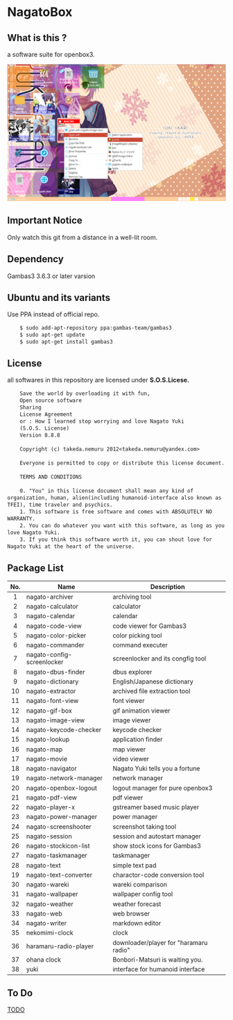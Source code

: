 # NagatoBox

## What is this ?

a software suite for openbox3.

![NAGATO_MACRO_IMAGE](./readme_extra/screenshot_001.png)

## Important Notice

Only watch this git from a distance in a well-lit room.

## Dependency

Gambas3 3.6.3 or later varsion

## Ubuntu and its variants

Use PPA instead of official repo.

```
    $ sudo add-apt-repository ppa:gambas-team/gambas3
    $ sudo apt-get update
    $ sudo apt-get install gambas3 
``` 

## License

all softwares in this repository are licensed under **S.O.S.Licese.**

```
    Save the world by overloading it with fun,
    Open source software
    Sharing
    License Agreement
    or : How I learned stop worrying and love Nagato Yuki
    (S.O.S. License)
    Version 8.8.8

    Copyright (c) takeda.nemuru 2012<takeda.nemuru@yandex.com>

    Everyone is permitted to copy or distribute this license document.

    TERMS AND CONDITIONS

    0. "You" in this license document shall mean any kind of organization, human, alien(including humanoid-interface also known as TFEI), time traveler and psychics.
    1. This software is free software and comes with ABSOLUTELY NO WARRANTY.
    2. You can do whatever you want with this software, as long as you love Nagato Yuki.
    3. If you think this software worth it, you can shout love for Nagato Yuki at the heart of the universe.
```

## Package List

No.	|Name			|Description
:-----:	|-----			|-----
1	|nagato-archiver		|archiving tool
2	|nagato-calculator		|calculator
3	|nagato-calendar		|calendar
4	|nagato-code-view		|code viewer for Gambas3
5	|nagato-color-picker		|color picking tool
6	|nagato-commander		|command executer
7	|nagato-config-screenlocker	|screenlocker and its congfig tool
8	|nagato-dbus-finder		|dbus explorer
9	|nagato-dictionary		|English/Japanese dictionary
10	|nagato-extractor		|archived file extraction tool
11	|nagato-font-view		|font viewer
12	|nagato-gif-box		|gif animation viewer
13	|nagato-image-view		|image viewer
14	|nagato-keycode-checker	|keycode checker
15	|nagato-lookup		|application finder
16	|nagato-map		|map viewer
17	|nagato-movie		|video viewer
18	|nagato-navigator		|Nagato Yuki tells you a fortune
19	|nagato-network-manager	|network manager
20	|nagato-openbox-logout	|logout manager for pure openbox3
21	|nagato-pdf-view		|pdf viewer
22	|nagato-player-x		|gstreamer based music player
23	|nagato-power-manager	|power manager
24	|nagato-screenshooter		|screenshot taking tool
25	|nagato-session		|session and autostart manager
26	|nagato-stockicon-list		|show stock icons for Gambas3
27	|nagato-taskmanager		|taskmanager
28	|nagato-text		|simple text pad
19	|nagato-text-converter		|charactor-code conversion tool
30	|nagato-wareki		|wareki comparison
31	|nagato-wallpaper		|wallpaper config tool
32	|nagato-weather		|weather forecast
33	|nagato-web		|web browser
34	|nagato-writer		|markdown editor
35	|nekomimi-clock		|clock
36	|haramaru-radio-player		|downloader/player for "haramaru radio"
37	|ohana clock		|Bonbori-Matsuri is waiting you.
38	|yuki			|interface for humanoid interface

## To Do

[TODO](./readme_extra/NagatoBox_15.03_Celestial_Diva.md)

